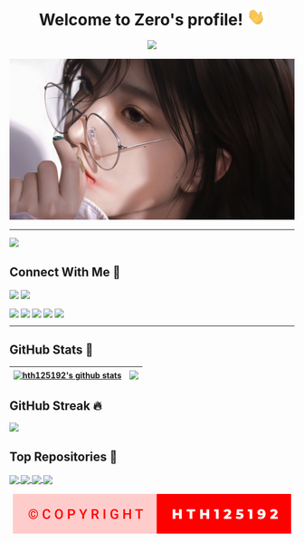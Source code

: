 <h1 align="center">
  Welcome to Zero's profile!
  <img src="https://raw.githubusercontent.com/hth125192/hth125192/main/gifs/hello.gif" width="32">
</h1>

<p align="center">
  <img src="https://readme-typing-svg.herokuapp.com?lines=%E2%8C%A8+Hello+!!!;%E2%8C%A8+My+name+is+HTH+%F0%9F%98%98;%E2%8C%A8+I%E2%80%99m+studying+at+UET+-+VNU;%E2%8C%A8+Reach+me+via+Email%2C+Facebook%2C+LinkedIn%2C...+below;%F0%9F%90%A7+%F0%9F%90%A7+%F0%9F%90%A7&center=true&width=700&height=45&color=009900&vCenter=true&size=20">
</p>

<p align="center">
  <a href="https://fb.com/hungmyzone197"><img src="https://raw.githubusercontent.com/hth125192/hth125192/main/images/cover.jpg"></a>
</p>

---

[![](https://komarev.com/ghpvc/?username=hth125192&color=brightgreen&style=plastic)](https://github.com/hth125192)

## Connect With Me 👀

<a href="https://github.com/JenniferZero" target="blank"><img align="center" src="https://img.shields.io/badge/-JenniferZero-1C1C1C?logo=github&logoColor=white" /></a>
<a href="https://mail.google.com/" target="blank"><img align="center" src="https://img.shields.io/badge/-Nguyen Thang-FCCC63?logo=gmail&logoColor=white" /></a>

<a href="https://fb.com/JusstZero" target="blank"><img align="center" src="https://img.shields.io/badge/-Nguyen Thang-4267b2?logo=facebook&logoColor=white" /></a>
<a href="" target="blank"><img align="center" src="https://img.shields.io/badge/Nguyen Thang-BF3EFF?logo=messenger&logoColor=white" /></a>
<a href="https://www.instagram.com/myzone197/" target="blank"><img align="center" src="https://img.shields.io/badge/-myzone197-BC2A8D?logo=instagram&logoColor=white" /></a>
<a href="https://chat.zalo.me/" target="blank"><img align="center" src="https://img.shields.io/badge/-Nguy%E1%BB%85n%20V%C4%83n%20H%C6%B0ng-0A68FE?logo=zalo&logoColor=white" /></a>
<a href="https://discord.com/#7595" target="blank"><img align="center" src="https://img.shields.io/badge/-HTH-436EEE?logo=discord&logoColor=white" /></a>

---

## GitHub Stats ️🎯

| <a href="https://github.com/hth125192?tab=repositories"><img align="center" src="https://github-readme-stats.vercel.app/api?username=hth125192&show_icons=true&include_all_commits=true&count_private=true&theme=chartreuse-dark" alt="hth125192's github stats" /></a> | <a href="https://github.com/hth125192?tab=repositories"><img align="center" src="https://github-readme-stats.vercel.app/api/top-langs/?username=hth125192&langs_count=10&layout=compact&theme=chartreuse-dark" /></a> |
| ------------- | ------------- |

## GitHub Streak 🔥

[![](https://github-readme-streak-stats.herokuapp.com/?user=hth125192&theme=chartreuse-dark)](https://github.com/hth125192?tab=repositories)

## Top Repositories 🌟

<a href="https://github.com/hth125192/DSA">
  <img align="center" src="https://github-readme-stats.vercel.app/api/pin/?username=hth125192&repo=DSA&show_owner=true&theme=chartreuse-dark" />
</a>
<a href="https://github.com/hth125192/OOP">
  <img align="center" src="https://github-readme-stats.vercel.app/api/pin/?username=hth125192&repo=OOP&show_owner=true&theme=chartreuse-dark" />
</a>
<a href="https://github.com/hth125192/Project1OOP">
  <img align="center" src="https://github-readme-stats.vercel.app/api/pin/?username=hth125192&repo=Project1OOP&show_owner=true&theme=chartreuse-dark" />
</a>
<a href="https://github.com/hth125192/Project2OOP">
  <img align="center" src="https://github-readme-stats.vercel.app/api/pin/?username=hth125192&repo=Project2OOP&show_owner=true&theme=chartreuse-dark" />
</a>

<br />
<br />

<div align="center">
    <a href="https://github.com/hth125192"><img src="https://raw.githubusercontent.com/hth125192/hth125192/main/images/copyright-hth125192.svg" /></a>
</div>
